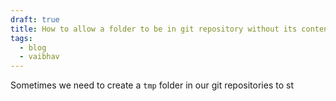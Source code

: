 ```yaml
---
draft: true
title: How to allow a folder to be in git repository without its contents
tags:
  - blog
  - vaibhav
---
```

Sometimes we need to create a `tmp` folder in our git repositories to st
